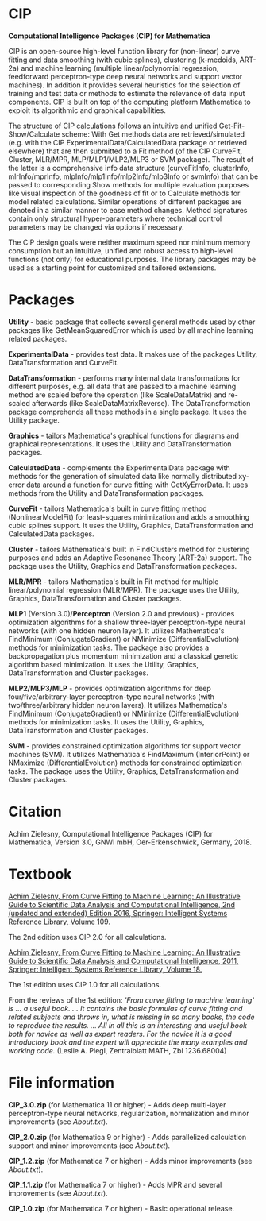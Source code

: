 # CIP
**Computational Intelligence Packages (CIP) for Mathematica**

CIP is an open-source high-level function library for (non-linear) curve fitting and data smoothing (with cubic splines), clustering (k-medoids, ART-2a) and machine learning (multiple linear/polynomial regression, feedforward perceptron-type deep neural networks and support vector machines). In addition it provides several heuristics for the selection of training and test data or methods to estimate the relevance of data input components. CIP is built on top of the computing platform Mathematica to exploit its algorithmic and graphical capabilities.

The structure of CIP calculations follows an intuitive and unified Get-Fit-Show/Calculate scheme: With Get methods data are retrieved/simulated (e.g. with the CIP ExperimentalData/CalculatedData package or retrieved elsewhere) that are then submitted to a Fit method (of the CIP CurveFit, Cluster, MLR/MPR, MLP/MLP1/MLP2/MLP3 or SVM package). The result of the latter is a comprehensive info data structure (curveFitInfo, clusterInfo, mlrInfo/mprInfo, mlpInfo/mlp1Info/mlp2Info/mlp3Info or svmInfo) that can be passed to corresponding Show methods for multiple evaluation purposes like visual inspection of the goodness of fit or to Calculate methods for model related calculations. Similar operations of different packages are denoted in a similar manner to ease method changes. Method signatures contain only structural hyper-parameters where technical control parameters may be changed via options if necessary.

The CIP design goals were neither maximum speed nor minimum memory consumption but an intuitive, unified and robust access to high-level functions (not only) for educational purposes. The library packages may be used as a starting point for customized and tailored extensions.

# Packages
**Utility** - basic package that collects several general methods used by other packages like GetMeanSquaredError which is used by all machine learning related packages.

**ExperimentalData** - provides test data. It makes use of the packages Utility, DataTransformation and CurveFit.

**DataTransformation** - performs many internal data transformations for different purposes, e.g. all data that are passed to a machine learning method are scaled before the operation (like ScaleDataMatrix) and re-scaled afterwards (like ScaleDataMatrixReverse). The DataTransformation package comprehends all these methods in a single package. It uses the Utility package.

**Graphics** - tailors Mathematica's graphical functions for diagrams and graphical representations. It uses the Utility and DataTransformation packages.

**CalculatedData** - complements the ExperimentalData package with methods for the generation of simulated data like normally distributed xy-error data around a function for curve fitting with GetXyErrorData. It uses methods from the Utility and DataTransformation packages.

**CurveFit** - tailors Mathematica's built in curve fitting method (NonlinearModelFit) for least-squares minimization and adds a smoothing cubic splines support. It uses the Utility, Graphics, DataTransformation and CalculatedData packages.

**Cluster** - tailors Mathematica's built in FindClusters method for clustering purposes and adds an Adaptive Resonance Theory (ART-2a) support. The package uses the Utility, Graphics and DataTransformation packages.

**MLR/MPR** - tailors Mathematica's built in Fit method for multiple linear/polynomial regression (MLR/MPR). The package uses the Utility, Graphics, DataTransformation and Cluster packages.

**MLP1** (Version 3.0)/**Perceptron** (Version 2.0 and previous) - provides optimization algorithms for a shallow three-layer perceptron-type neural networks (with one hidden neuron layer). It utilizes Mathematica's FindMinimum (ConjugateGradient) or NMinimize (DifferentialEvolution) methods for minimization tasks. The package also provides a backpropagation plus momentum minimization and a classical genetic algorithm based minimization. It uses the Utility, Graphics, DataTransformation and Cluster packages.

**MLP2/MLP3/MLP** - provides optimization algorithms for deep four/five/arbitrary-layer perceptron-type neural networks (with two/three/arbitrary hidden neuron layers). It utilizes Mathematica's FindMinimum (ConjugateGradient) or NMinimize (DifferentialEvolution) methods for minimization tasks. It uses the Utility, Graphics, DataTransformation and Cluster packages.

**SVM** - provides constrained optimization algorithms for support vector machines (SVM). It utilizes Mathematica's FindMaximum (InteriorPoint) or NMaximize (DifferentialEvolution) methods for constrained optimization tasks. The package uses the Utility, Graphics, DataTransformation and Cluster packages.

# Citation

Achim Zielesny, Computational Intelligence Packages (CIP) for Mathematica, Version 3.0, GNWI mbH, Oer-Erkenschwick, Germany, 2018.

# Textbook
[Achim Zielesny, From Curve Fitting to Machine Learning: An Illustrative Guide to Scientific Data Analysis and Computational Intelligence, 2nd (updated and extended) Edition 2016, Springer: Intelligent Systems Reference Library, Volume 109.](https://dx.doi.org/10.1007/978-3-319-32545-3)

The 2nd edition uses CIP 2.0 for all calculations.

[Achim Zielesny, From Curve Fitting to Machine Learning: An Illustrative Guide to Scientific Data Analysis and Computational Intelligence, 2011, Springer: Intelligent Systems Reference Library, Volume 18.](http://dx.doi.org/10.1007/978-3-642-21280-2)

The 1st edition uses CIP 1.0 for all calculations.

From the reviews of the 1st edition: *'From curve fitting to machine learning' is ... a useful book. ... It contains the basic formulas of curve fitting and related subjects and throws in, what is missing in so many books, the code to reproduce the results. ... All in all this is an interesting and useful book both for novice as well as expert readers. For the novice it is a good introductory book and the expert will appreciate the many examples and working code.* (Leslie A. Piegl, Zentralblatt MATH, Zbl 1236.68004)

# File information
**CIP_3.0.zip** (for Mathematica 11 or higher) - Adds deep multi-layer perceptron-type neural networks, regularization, normalization and minor improvements (see *About.txt*).

**CIP_2.0.zip** (for Mathematica 9 or higher) - Adds parallelized calculation support and minor improvements (see *About.txt*).

**CIP_1.2.zip** (for Mathematica 7 or higher) - Adds minor improvements (see *About.txt*).

**CIP_1.1.zip** (for Mathematica 7 or higher) - Adds MPR and several improvements (see *About.txt*).

**CIP_1.0.zip** (for Mathematica 7 or higher) - Basic operational release.
